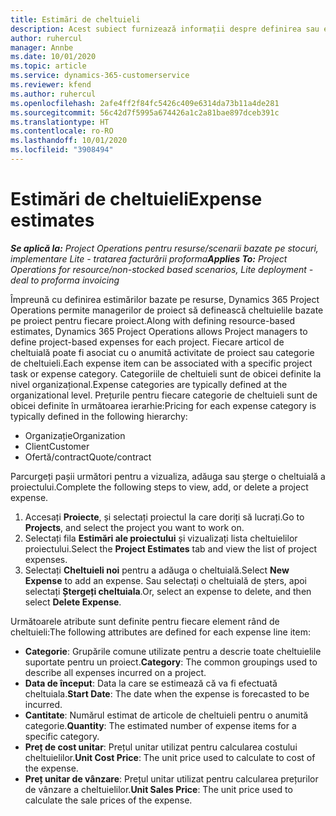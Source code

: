 ```yaml
---
title: Estimări de cheltuieli
description: Acest subiect furnizează informații despre definirea sau estimarea cheltuielilor bazate pe proiecte.
author: ruhercul
manager: Annbe
ms.date: 10/01/2020
ms.topic: article
ms.service: dynamics-365-customerservice
ms.reviewer: kfend
ms.author: ruhercul
ms.openlocfilehash: 2afe4ff2f84fc5426c409e6314da73b11a4de281
ms.sourcegitcommit: 56c42d7f5995a674426a1c2a81bae897dceb391c
ms.translationtype: HT
ms.contentlocale: ro-RO
ms.lasthandoff: 10/01/2020
ms.locfileid: "3908494"
---
```

# <a name="expense-estimates"></a><span data-ttu-id="5e9bc-103">Estimări de cheltuieli</span><span class="sxs-lookup"><span data-stu-id="5e9bc-103">Expense estimates</span></span>
<span data-ttu-id="5e9bc-104">_**Se aplică la:** Project Operations pentru resurse/scenarii bazate pe stocuri, implementare Lite - tratarea facturării proforma_</span><span class="sxs-lookup"><span data-stu-id="5e9bc-104">_**Applies To:** Project Operations for resource/non-stocked based scenarios, Lite deployment - deal to proforma invoicing_</span></span>

<span data-ttu-id="5e9bc-105">Împreună cu definirea estimărilor bazate pe resurse, Dynamics 365 Project Operations permite managerilor de proiect să definească cheltuielile bazate pe proiect pentru fiecare proiect.</span><span class="sxs-lookup"><span data-stu-id="5e9bc-105">Along with defining resource-based estimates, Dynamics 365 Project Operations allows Project managers to define project-based expenses for each project.</span></span> <span data-ttu-id="5e9bc-106">Fiecare articol de cheltuială poate fi asociat cu o anumită activitate de proiect sau categorie de cheltuieli.</span><span class="sxs-lookup"><span data-stu-id="5e9bc-106">Each expense item can be associated with a specific project task or expense category.</span></span> <span data-ttu-id="5e9bc-107">Categoriile de cheltuieli sunt de obicei definite la nivel organizațional.</span><span class="sxs-lookup"><span data-stu-id="5e9bc-107">Expense categories are typically defined at the organizational level.</span></span> <span data-ttu-id="5e9bc-108">Prețurile pentru fiecare categorie de cheltuieli sunt de obicei definite în următoarea ierarhie:</span><span class="sxs-lookup"><span data-stu-id="5e9bc-108">Pricing for each expense category is typically defined in the following hierarchy:</span></span>

- <span data-ttu-id="5e9bc-109">Organizație</span><span class="sxs-lookup"><span data-stu-id="5e9bc-109">Organization</span></span>
- <span data-ttu-id="5e9bc-110">Client</span><span class="sxs-lookup"><span data-stu-id="5e9bc-110">Customer</span></span>
- <span data-ttu-id="5e9bc-111">Ofertă/contract</span><span class="sxs-lookup"><span data-stu-id="5e9bc-111">Quote/contract</span></span>

<span data-ttu-id="5e9bc-112">Parcurgeți pașii următori pentru a vizualiza, adăuga sau șterge o cheltuială a proiectului.</span><span class="sxs-lookup"><span data-stu-id="5e9bc-112">Complete the following steps to view, add, or delete a project expense.</span></span>

1. <span data-ttu-id="5e9bc-113">Accesați **Proiecte**, și selectați proiectul la care doriți să lucrați.</span><span class="sxs-lookup"><span data-stu-id="5e9bc-113">Go to **Projects**, and select the project you want to work on.</span></span>
2. <span data-ttu-id="5e9bc-114">Selectați fila **Estimări ale proiectului** și vizualizați lista cheltuielilor proiectului.</span><span class="sxs-lookup"><span data-stu-id="5e9bc-114">Select the **Project Estimates** tab and view the list of project expenses.</span></span>
3. <span data-ttu-id="5e9bc-115">Selectați **Cheltuieli noi** pentru a adăuga o cheltuială.</span><span class="sxs-lookup"><span data-stu-id="5e9bc-115">Select **New Expense** to add an expense.</span></span> <span data-ttu-id="5e9bc-116">Sau selectați o cheltuială de șters, apoi selectați **Ștergeți cheltuiala**.</span><span class="sxs-lookup"><span data-stu-id="5e9bc-116">Or, select an expense to delete, and then select **Delete Expense**.</span></span>

<span data-ttu-id="5e9bc-117">Următoarele atribute sunt definite pentru fiecare element rând de cheltuieli:</span><span class="sxs-lookup"><span data-stu-id="5e9bc-117">The following attributes are defined for each expense line item:</span></span>

- <span data-ttu-id="5e9bc-118">**Categorie**: Grupările comune utilizate pentru a descrie toate cheltuielile suportate pentru un proiect.</span><span class="sxs-lookup"><span data-stu-id="5e9bc-118">**Category**: The common groupings used to describe all expenses incurred on a project.</span></span>
- <span data-ttu-id="5e9bc-119">**Data de început**: Data la care se estimează că va fi efectuată cheltuiala.</span><span class="sxs-lookup"><span data-stu-id="5e9bc-119">**Start Date**: The date when the expense is forecasted to be incurred.</span></span>
- <span data-ttu-id="5e9bc-120">**Cantitate**: Numărul estimat de articole de cheltuieli pentru o anumită categorie.</span><span class="sxs-lookup"><span data-stu-id="5e9bc-120">**Quantity**: The estimated number of expense items for a specific category.</span></span>
- <span data-ttu-id="5e9bc-121">**Preț de cost unitar**: Prețul unitar utilizat pentru calcularea costului cheltuielilor.</span><span class="sxs-lookup"><span data-stu-id="5e9bc-121">**Unit Cost Price**: The unit price used to calculate to cost of the expense.</span></span>
- <span data-ttu-id="5e9bc-122">**Preț unitar de vânzare**: Prețul unitar utilizat pentru calcularea prețurilor de vânzare a cheltuielilor.</span><span class="sxs-lookup"><span data-stu-id="5e9bc-122">**Unit Sales Price**: The unit price used to calculate the sale prices of the expense.</span></span>

